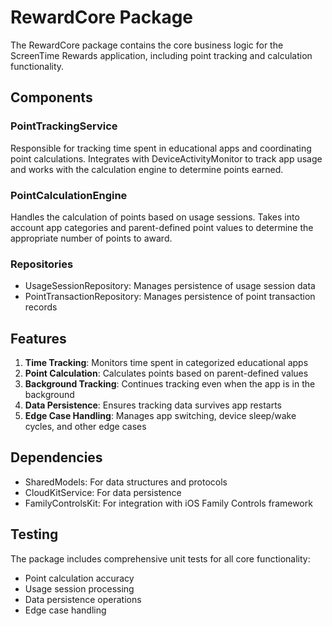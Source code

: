 # RewardCore Package

The RewardCore package contains the core business logic for the ScreenTime Rewards application, including point tracking and calculation functionality.

## Components

### PointTrackingService
Responsible for tracking time spent in educational apps and coordinating point calculations. Integrates with DeviceActivityMonitor to track app usage and works with the calculation engine to determine points earned.

### PointCalculationEngine
Handles the calculation of points based on usage sessions. Takes into account app categories and parent-defined point values to determine the appropriate number of points to award.

### Repositories
- UsageSessionRepository: Manages persistence of usage session data
- PointTransactionRepository: Manages persistence of point transaction records

## Features

1. **Time Tracking**: Monitors time spent in categorized educational apps
2. **Point Calculation**: Calculates points based on parent-defined values
3. **Background Tracking**: Continues tracking even when the app is in the background
4. **Data Persistence**: Ensures tracking data survives app restarts
5. **Edge Case Handling**: Manages app switching, device sleep/wake cycles, and other edge cases

## Dependencies

- SharedModels: For data structures and protocols
- CloudKitService: For data persistence
- FamilyControlsKit: For integration with iOS Family Controls framework

## Testing

The package includes comprehensive unit tests for all core functionality:
- Point calculation accuracy
- Usage session processing
- Data persistence operations
- Edge case handling